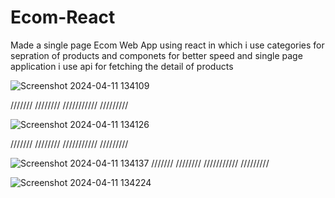 # Ecom-React

Made a single page Ecom Web App using react in which i use categories for sepration of products and componets for better speed and single page application 
i use api for fetching the detail of products 

![Screenshot 2024-04-11 134109](https://github.com/deveshpandey65/Ecom-React/assets/132568340/c12a8341-2dd3-448f-8218-540035cc04ee)






///////
////////
///////////
/////////





![Screenshot 2024-04-11 134126](https://github.com/deveshpandey65/Ecom-React/assets/132568340/ca4ab6c5-6016-4889-ad7a-d769ab1c0fc0)

///////
////////
///////////
/////////


![Screenshot 2024-04-11 134137](https://github.com/deveshpandey65/Ecom-React/assets/132568340/b39a02ae-d3c2-4024-95e2-9a02cb2e6b78)
///////
////////
///////////
/////////




![Screenshot 2024-04-11 134224](https://github.com/deveshpandey65/Ecom-React/assets/132568340/5663c20c-66bd-4694-bbea-72f778dc5caa)

